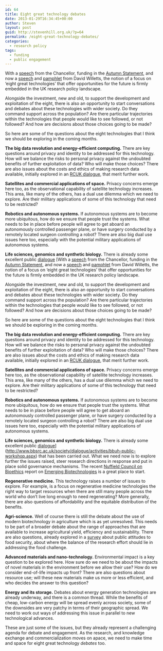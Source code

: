```yaml
---
id: 64
title: Eight great technology debates
date: 2013-01-29T16:34:45+00:00
author: Steven
layout: post
guid: http://stevenhill.org.uk/?p=64
permalink: /eight-great-technology-debates/
categories:
  - research policy
tags:
  - funding
  - public engagement
---
```

With a [speech](http://www.hm-treasury.gov.uk/speech_chx_091112.htm) from the Chancellor, funding in the [Autumn Statement](http://www.hm-treasury.gov.uk/as2012_statement.htm), and now a [speech](https://www.gov.uk/government/speeches/eight-great-technologies) and [pamphlet](http://www.policyexchange.org.uk/publications/category/item/eight-great-technologies) from David Willetts, the notion of a focus on &#8216;eight great technologies&#8217; that offer opportunities for the future is firmly embedded in the UK research policy landscape.

Alongside the investment, new and old, to support the development and exploitation of the eight, there is also an opportunity to start conversations and debates about these technologies with wider society. Do they command support across the population? Are there particular trajectories within the technologies that people would like to see followed, or not followed? And how are decisions about those choices going to be made?

So here are some of the questions about the eight technologies that I think we should be exploring in the coming months.

**The big data revolution and energy-efficient computing.** There are key questions around privacy and identity to be addressed for this technology. How will we balance the risks to personal privacy against the undoubted benefits of further exploitation of data? Who will make those choices? There are also issues about the costs and ethics of making research data available, initially explored in an [RCUK dialogue](http://www.rcuk.ac.uk/Publications/policy/Pages/OpenData.aspx), that merit further work.

**Satellites and commercial applications of space.** Privacy concerns emerge here too, as the observational capability of satellite technology increases. This area, like many of the others, has a dual use dilemma which we need to explore. Are their military applications of some of this technology that need to be restricted?

**Robotics and autonomous systems.** If autonomous systems are to become more ubiquitous, how do we ensure that people trust the systems. What needs to be in place before people will agree to get aboard an autonomously controlled passenger plane, or have surgery conducted by a remotely located surgeon controlling a robot? There are also big dual use issues here too, especially with the potential military applications of autonomous systems.

**Life sciences, genomics and synthetic biology.** There is already some excellent public [dialogue](http://www.bbsrc.ac.uk/society/dialogue/activities/synthetic-biology/findings-recommendations.aspx) [With a [speech](http://www.hm-treasury.gov.uk/speech_chx_091112.htm) from the Chancellor, funding in the [Autumn Statement](http://www.hm-treasury.gov.uk/as2012_statement.htm), and now a [speech](https://www.gov.uk/government/speeches/eight-great-technologies) and [pamphlet](http://www.policyexchange.org.uk/publications/category/item/eight-great-technologies) from David Willetts, the notion of a focus on &#8216;eight great technologies&#8217; that offer opportunities for the future is firmly embedded in the UK research policy landscape.

Alongside the investment, new and old, to support the development and exploitation of the eight, there is also an opportunity to start conversations and debates about these technologies with wider society. Do they command support across the population? Are there particular trajectories within the technologies that people would like to see followed, or not followed? And how are decisions about those choices going to be made?

So here are some of the questions about the eight technologies that I think we should be exploring in the coming months.

**The big data revolution and energy-efficient computing.** There are key questions around privacy and identity to be addressed for this technology. How will we balance the risks to personal privacy against the undoubted benefits of further exploitation of data? Who will make those choices? There are also issues about the costs and ethics of making research data available, initially explored in an [RCUK dialogue](http://www.rcuk.ac.uk/Publications/policy/Pages/OpenData.aspx), that merit further work.

**Satellites and commercial applications of space.** Privacy concerns emerge here too, as the observational capability of satellite technology increases. This area, like many of the others, has a dual use dilemma which we need to explore. Are their military applications of some of this technology that need to be restricted?

**Robotics and autonomous systems.** If autonomous systems are to become more ubiquitous, how do we ensure that people trust the systems. What needs to be in place before people will agree to get aboard an autonomously controlled passenger plane, or have surgery conducted by a remotely located surgeon controlling a robot? There are also big dual use issues here too, especially with the potential military applications of autonomous systems.

**Life sciences, genomics and synthetic biology.** There is already some excellent public [dialogue](http://www.bbsrc.ac.uk/society/dialogue/activities/synthetic-biology/findings-recommendations.aspx)](http://www.bbsrc.ac.uk/society/dialogue/activities/bbuh-public-workshop.aspx) that has been carried out. What we need now is to explore further the issues raised, steer research directions in response and put in place solid governance mechanisms. The recent [Nuffield Council on Bioethics](http://www.nuffieldbioethics.org/) report on [Emerging Biotechnologies](http://www.nuffieldbioethics.org/emerging-biotechnologies) is a great place to start.

**Regenerative medicine.** This technology raises a number of issues to explore. For example, is a focus on regenerative medicine technologies the right way to target resources when there are still many people across the world who don&#8217;t live long enough to need regenerating? More generally, there are also questions of affordability and the equitable distribution of the benefits.

**Agri-science.** Well of course there is still the debate about the use of modern biotechnology in agriculture which is as yet unresolved. This needs to be part of a broader debate about the range of approaches that are available to increase agricultural yield, efficiency and sustainability. There are also questions, already explored in a [survey](http://www.foodsecurity.ac.uk/news-events/news/2012/120821-pr-food-prices-and-waste-survey.html) about public attitudes to food security, about where the balance of the research effort should lie in addressing the food challenge.

**Advanced materials and nano-technology.** Environmental impact is a key question to be explored here. How sure do we need to be about the impacts of novel materials in the environment before we allow their use? How do we consider end-of-life impacts up front? There are also questions about resource use; will these new materials make us more or less efficient, and who decides the answer to this question?

**Energy and its storage.** Debates about energy generation technologies are already underway, and there is a common thread. While the benefits of cheap, low-carbon energy will be spread evenly across society, some of the downsides are very patchy in terms of their geographic spread. We need to work out ways of addressing this issue in parallel to new technological advances.

These are just some of the issues, but they already represent a challenging agenda for debate and engagement. As the research, and knowledge exchange and commercialization moves on apace, we need to make time and space for eight great technology _debates_ too.